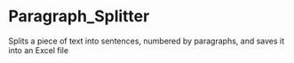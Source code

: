 # Paragraph_Splitter
Splits a piece of text into sentences, numbered by paragraphs, and saves it into an Excel file
